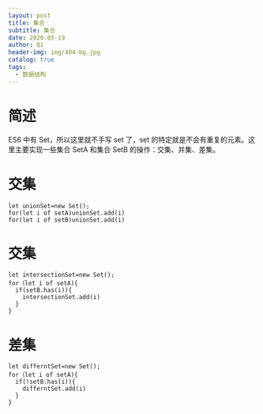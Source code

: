 ```yaml
---
layout: post
title: 集合
subtitle: 集合
date: 2020-05-19
author: Qi
header-img: img/404-bg.jpg
catalog: true
tags:
  - 数据结构
---
```


# 简述

ES6 中有 Set，所以这里就不手写 set 了，set 的特定就是不会有重复的元素。这里主要实现一些集合 SetA 和集合 SetB 的操作：交集、并集、差集。

# 交集

```
let unionSet=new Set();
for(let i of setA)unionSet.add(i)
for(let i of setB)unionSet.add(i)
```

# 交集

```
let intersectionSet=new Set();
for（let i of setA){
  if(setB.has(i)){
    intersectionSet.add(i)
  }
}
```

# 差集

```
let differntSet=new Set();
for（let i of setA){
  if(!setB.has(i)){
    differntSet.add(i)
  }
}
```
